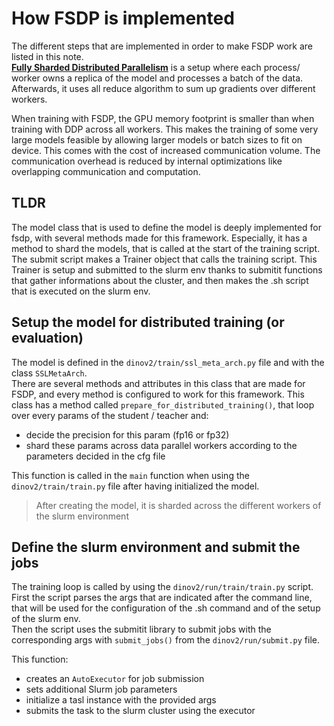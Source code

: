 # How FSDP is implemented

The different steps that are implemented in order to make FSDP work are listed in this note.  
**[Fully Sharded Distributed Parallelism](https://pytorch.org/tutorials/intermediate/FSDP_tutorial.html)** is a setup where each process/ worker owns a replica of the model and processes a batch of the data. Afterwards, it uses all reduce algorithm to sum up gradients over different workers.

When training with FSDP, the GPU memory footprint is smaller than when training with DDP across all workers. This makes the training of some very large models feasible by allowing larger models or batch sizes to fit on device. This comes with the cost of increased communication volume. The communication overhead is reduced by internal optimizations like overlapping communication and computation.

## TLDR

The model class that is used to define the model is deeply implemented for fsdp, with several methods made for this framework. Especially, it has a method to shard the models, that is called at the start of the training script.  
The submit script makes a Trainer object that calls the training script. This Trainer is setup and submitted to the slurm env thanks to submitit functions that gather informations about the cluster, and then makes the .sh script that is executed on the slurm env.

## Setup the model for distributed training (or evaluation)

The model is defined in the `dinov2/train/ssl_meta_arch.py` file and with the class `SSLMetaArch`.  
There are several methods and attributes in this class that are made for FSDP, and every method is configured to work for this framework.
This class has a method called `prepare_for_distributed_training()`, that loop over every params of the student / teacher and:

- decide the precision for this param (fp16 or fp32)
- shard these params across data parallel workers according to the parameters decided in the cfg file

This function is called in the `main` function when using the `dinov2/train/train.py` file after having initialized the model.
> After creating the model, it is sharded across the different workers of the slurm environment

## Define the slurm environment and submit the jobs

The training loop is called by using the `dinov2/run/train/train.py` script.  
First the script parses the args that are indicated after the command line, that will be used for the configuration of the .sh command and of the setup of the slurm env.  
Then the script uses the submitit library to submit jobs with the corresponding args with `submit_jobs()` from the `dinov2/run/submit.py` file.

This function:

- creates an `AutoExecutor` for job submission
- sets additional Slurm job parameters
- initialize a tasl instance with the provided args
- submits the task to the slurm cluster using the executor
